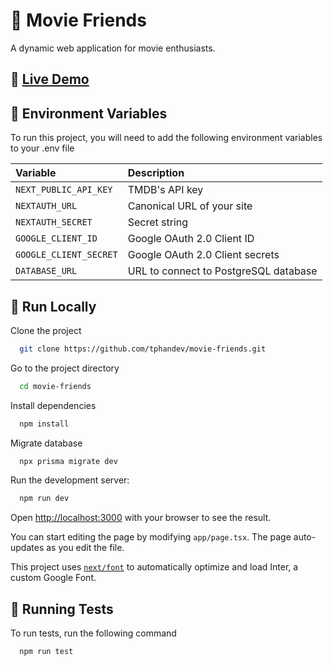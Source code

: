# 🍿 Movie Friends

A dynamic web application for movie enthusiasts.

## 🚀 [Live Demo](https://movie-friends.vercel.app/)

## 🔑 Environment Variables

To run this project, you will need to add the following environment variables to your .env file

| Variable               | Description                           |
| :--------------------- | :------------------------------------ |
| `NEXT_PUBLIC_API_KEY`  | TMDB's API key                        |
| `NEXTAUTH_URL`         | Canonical URL of your site            |
| `NEXTAUTH_SECRET`      | Secret string                         |
| `GOOGLE_CLIENT_ID`     | Google OAuth 2.0 Client ID            |
| `GOOGLE_CLIENT_SECRET` | Google OAuth 2.0 Client secrets       |
| `DATABASE_URL`         | URL to connect to PostgreSQL database |

## 🏃 Run Locally

Clone the project

```bash
  git clone https://github.com/tphandev/movie-friends.git
```

Go to the project directory

```bash
  cd movie-friends
```

Install dependencies

```bash
  npm install
```

Migrate database

```bash
  npx prisma migrate dev
```

Run the development server:

```bash
  npm run dev
```

Open [http://localhost:3000](http://localhost:3000) with your browser to see the result.

You can start editing the page by modifying `app/page.tsx`. The page auto-updates as you edit the file.

This project uses [`next/font`](https://nextjs.org/docs/basic-features/font-optimization) to automatically optimize and load Inter, a custom Google Font.

## 🧪 Running Tests

To run tests, run the following command

```bash
  npm run test
```
